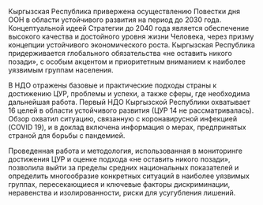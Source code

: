 Кыргызская Республика привержена осуществлению Повестки дня OOH в области устойчивого развития на период до 2030 года. Концептуальной идеей Стратегии до 2040 года является обеспечение высокого качества и достойного уровня жизни Человека, через призму концепции устойчивого экономического роста. Кыргызская Республика придерживается глобального обязательства «не оставить никого позади», с особым акцентом и приоритетным вниманием к наиболее уязвимым группам населения.

В НДО отражены базовые и практические подходы страны к достижению ЦУР, проблемы и успехи, а также сферы, где необходима дальнейшая работа. Первый НДО Кыргызской Республики охватывает 16 целей в области устойчивого развития (ЦУР 14 не рассматривалась). Обзор охватил ситуацию, связанную с коронавирусной инфекцией (COVID 19), и в доклад включена информация о мерах, предпринятых страной для борьбы с пандемией.

Проведенная работа и методология, использованная в мониторинге достижения ЦУР и оценке подхода «не оставить никого позади», позволила выйти за пределы средних национальных показателей и определить многообразие конкретных ситуаций в наиболее уязвимых группах, пересекающиеся и ключевые факторы дискриминации, неравенства и изолированности, риски для усугубления лишений.
